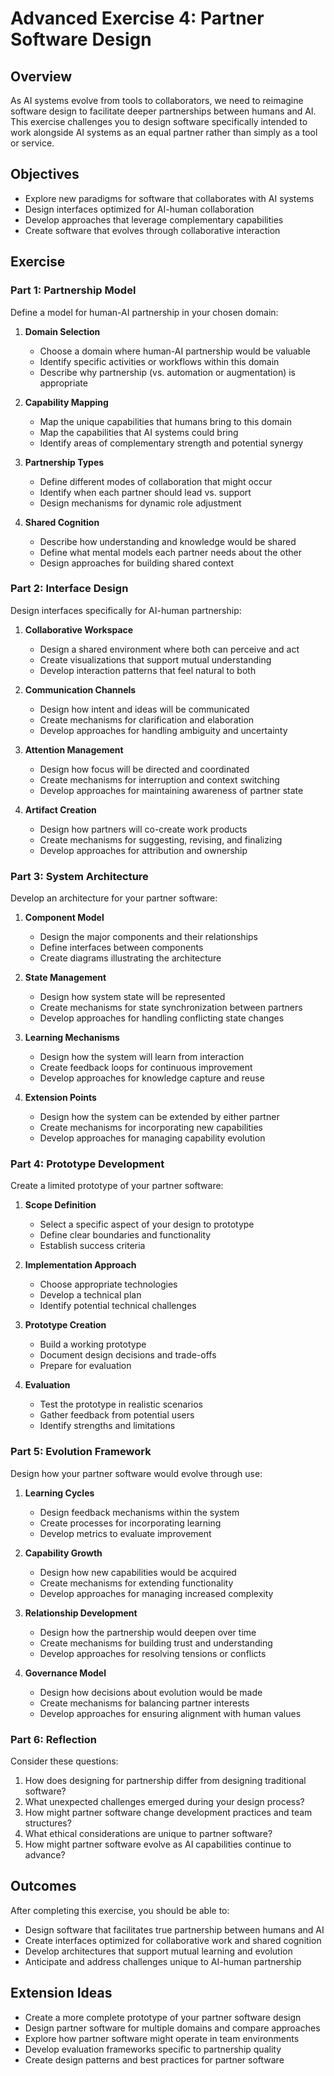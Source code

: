 # Advanced Exercise 4: Partner Software Design

## Overview

As AI systems evolve from tools to collaborators, we need to reimagine software design to facilitate deeper partnerships between humans and AI. This exercise challenges you to design software specifically intended to work alongside AI systems as an equal partner rather than simply as a tool or service.

## Objectives

- Explore new paradigms for software that collaborates with AI systems
- Design interfaces optimized for AI-human collaboration
- Develop approaches that leverage complementary capabilities
- Create software that evolves through collaborative interaction

## Exercise

### Part 1: Partnership Model

Define a model for human-AI partnership in your chosen domain:

1. **Domain Selection**
   - Choose a domain where human-AI partnership would be valuable
   - Identify specific activities or workflows within this domain
   - Describe why partnership (vs. automation or augmentation) is appropriate

2. **Capability Mapping**
   - Map the unique capabilities that humans bring to this domain
   - Map the capabilities that AI systems could bring
   - Identify areas of complementary strength and potential synergy

3. **Partnership Types**
   - Define different modes of collaboration that might occur
   - Identify when each partner should lead vs. support
   - Design mechanisms for dynamic role adjustment

4. **Shared Cognition**
   - Describe how understanding and knowledge would be shared
   - Define what mental models each partner needs about the other
   - Design approaches for building shared context

### Part 2: Interface Design

Design interfaces specifically for AI-human partnership:

1. **Collaborative Workspace**
   - Design a shared environment where both can perceive and act
   - Create visualizations that support mutual understanding
   - Develop interaction patterns that feel natural to both

2. **Communication Channels**
   - Design how intent and ideas will be communicated
   - Create mechanisms for clarification and elaboration
   - Develop approaches for handling ambiguity and uncertainty

3. **Attention Management**
   - Design how focus will be directed and coordinated
   - Create mechanisms for interruption and context switching
   - Develop approaches for maintaining awareness of partner state

4. **Artifact Creation**
   - Design how partners will co-create work products
   - Create mechanisms for suggesting, revising, and finalizing
   - Develop approaches for attribution and ownership

### Part 3: System Architecture

Develop an architecture for your partner software:

1. **Component Model**
   - Design the major components and their relationships
   - Define interfaces between components
   - Create diagrams illustrating the architecture

2. **State Management**
   - Design how system state will be represented
   - Create mechanisms for state synchronization between partners
   - Develop approaches for handling conflicting state changes

3. **Learning Mechanisms**
   - Design how the system will learn from interaction
   - Create feedback loops for continuous improvement
   - Develop approaches for knowledge capture and reuse

4. **Extension Points**
   - Design how the system can be extended by either partner
   - Create mechanisms for incorporating new capabilities
   - Develop approaches for managing capability evolution

### Part 4: Prototype Development

Create a limited prototype of your partner software:

1. **Scope Definition**
   - Select a specific aspect of your design to prototype
   - Define clear boundaries and functionality
   - Establish success criteria

2. **Implementation Approach**
   - Choose appropriate technologies
   - Develop a technical plan
   - Identify potential technical challenges

3. **Prototype Creation**
   - Build a working prototype
   - Document design decisions and trade-offs
   - Prepare for evaluation

4. **Evaluation**
   - Test the prototype in realistic scenarios
   - Gather feedback from potential users
   - Identify strengths and limitations

### Part 5: Evolution Framework

Design how your partner software would evolve through use:

1. **Learning Cycles**
   - Design feedback mechanisms within the system
   - Create processes for incorporating learning
   - Develop metrics to evaluate improvement

2. **Capability Growth**
   - Design how new capabilities would be acquired
   - Create mechanisms for extending functionality
   - Develop approaches for managing increased complexity

3. **Relationship Development**
   - Design how the partnership would deepen over time
   - Create mechanisms for building trust and understanding
   - Develop approaches for resolving tensions or conflicts

4. **Governance Model**
   - Design how decisions about evolution would be made
   - Create mechanisms for balancing partner interests
   - Develop approaches for ensuring alignment with human values

### Part 6: Reflection

Consider these questions:
1. How does designing for partnership differ from designing traditional software?
2. What unexpected challenges emerged during your design process?
3. How might partner software change development practices and team structures?
4. What ethical considerations are unique to partner software?
5. How might partner software evolve as AI capabilities continue to advance?

## Outcomes

After completing this exercise, you should be able to:
- Design software that facilitates true partnership between humans and AI
- Create interfaces optimized for collaborative work and shared cognition
- Develop architectures that support mutual learning and evolution
- Anticipate and address challenges unique to AI-human partnership

## Extension Ideas

- Create a more complete prototype of your partner software design
- Design partner software for multiple domains and compare approaches
- Explore how partner software might operate in team environments
- Develop evaluation frameworks specific to partnership quality
- Create design patterns and best practices for partner software
